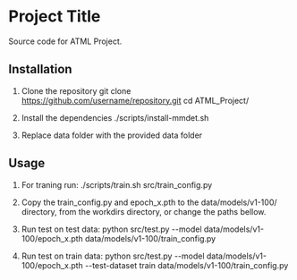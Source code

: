 # Project Title

Source code for ATML Project. 

## Installation

1. Clone the repository
git clone https://github.com/username/repository.git
cd ATML_Project/

2. Install the dependencies
./scripts/install-mmdet.sh

3. Replace data folder with the provided data folder

## Usage

1. For traning run:
./scripts/train.sh src/train_config.py

2. Copy the train_config.py and epoch_x.pth to the data/models/v1-100/ directory, from the workdirs directory, or change the paths bellow.

3. Run test on test data: python src/test.py --model data/models/v1-100/epoch_x.pth  data/models/v1-100/train_config.py

4. Run test on train data: python src/test.py --model data/models/v1-100/epoch_x.pth --test-dataset train  data/models/v1-100/train_config.py
